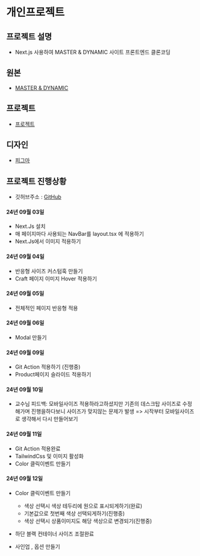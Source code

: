 # 개인프로젝트

## 프로젝트 설명

- Next.js 사용하여 MASTER & DYNAMIC 사이트 프론트엔드 클론코딩

## 원본

- [MASTER & DYNAMIC](https://www.masterdynamic.com/)

## 프로젝트

- [프로젝트](http://ec2-13-125-57-188.ap-northeast-2.compute.amazonaws.com/)

## 디자인

- [피그마](https://www.figma.com/design/uqgjVXBJp713w1WtxpZmSC/Dynamic?node-id=0-1&t=ehMwL7ae0Ejvrldu-1)

## 프로젝트 진행상황

- 깃허브주소 : [GitHub](https://github.com/CarrotEasy0214/dynamic-next)

#### 24년 09월 03일

- Next.Js 설치
- 매 페이지마다 사용되는 NavBar를 layout.tsx 에 적용하기
- Next.Js에서 이미지 적용하기

#### 24년 09월 04일

- 반응형 사이즈 커스텀훅 만들기
- Craft 페이지 이미지 Hover 적용하기

#### 24년 09월 05일

- 전체적인 페이지 반응형 적용

#### 24년 09월 06일

- Modal 만들기

#### 24년 09월 09일

- Git Action 적용하기 (진행중)
- Product페이지 슬라이드 적용하기

#### 24년 09월 10일

- 교수님 피드백: 모바일사이즈 적용하라고하셨지만 기존의 데스크탑 사이즈로 수정해가며 진행을하다보니 사이즈가 맞지않는 문제가 발생 => 시작부터 모바일사이즈로 생각해서 다시 만들어보기

#### 24년 09월 11일

- Git Action 적용완료
- TailwindCss 및 이미지 활성화
- Color 클릭이벤트 만들기

#### 24년 09월 12일

- Color 클릭이벤트 만들기

  - 색상 선택시 색상 테두리에 원으로 표시되게하기(완료)
  - 기본값으로 첫번째 색상 선택되게하기(진행중)
  - 색상 선택시 상품이미지도 해당 색상으로 변경되기(진행중)

- 하단 블랙 컨테이너 사이즈 조절완료
- 사인업 , 옵션 만들기
